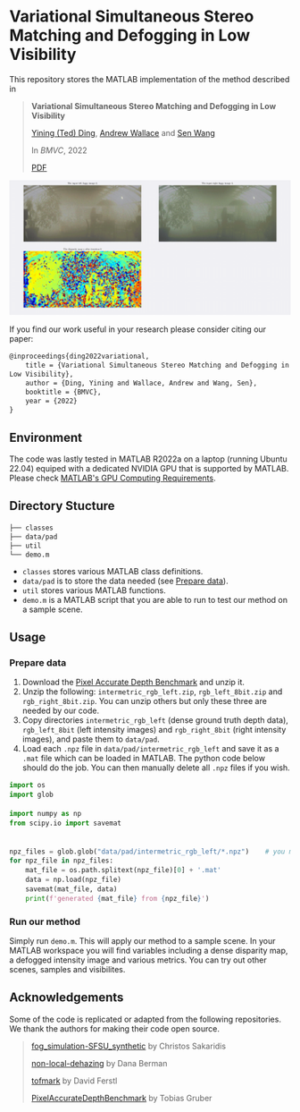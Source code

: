 # Variational Simultaneous Stereo Matching and Defogging in Low Visibility
This repository stores the MATLAB implementation of the method described in
> **Variational Simultaneous Stereo Matching and Defogging in Low Visibility**
>
> [Yining (Ted) Ding](https://www.edinburgh-robotics.org/students/ted-ding), 
> [Andrew Wallace](https://home.eps.hw.ac.uk//~ceeamw/andy.html) and 
> [Sen Wang](https://www.imperial.ac.uk/people/sen.wang)
>
> In *BMVC*, 2022
> 
> [PDF](https://bmvc2022.mpi-inf.mpg.de/0394.pdf)

![](assets/teaser.gif)

If you find our work useful in your research please consider citing our paper:
```
@inproceedings{ding2022variational,
    title = {Variational Simultaneous Stereo Matching and Defogging in Low Visibility},
    author = {Ding, Yining and Wallace, Andrew and Wang, Sen},
    booktitle = {BMVC},
    year = {2022}
}
```

## Environment
The code was lastly tested in MATLAB R2022a on a laptop (running Ubuntu 22.04) equiped with a dedicated NVIDIA GPU that is supported by MATLAB.
Please check [MATLAB's GPU Computing Requirements](https://uk.mathworks.com/help/parallel-computing/gpu-computing-requirements.html).

## Directory Stucture
```
├── classes
├── data/pad
├── util
└── demo.m
```
- `classes` stores various MATLAB class definitions.
- `data/pad` is to store the data needed (see [Prepare data](#prepare-data)).
- `util` stores various MATLAB functions.
- `demo.m` is a MATLAB script that you are able to run to test our method on a sample scene.

## Usage
### Prepare data
1. Download the [Pixel Accurate Depth Benchmark](https://www.uni-ulm.de/en/in/driveu/projects/dense-datasets#c811604) and unzip it.
2. Unzip the following: `intermetric_rgb_left.zip`, `rgb_left_8bit.zip` and `rgb_right_8bit.zip`. You can unzip others but only these three are needed by our code.
3. Copy directories `intermetric_rgb_left` (dense ground truth depth data), `rgb_left_8bit` (left intensity images) and `rgb_right_8bit` (right intensity images), and paste them to `data/pad`.
4. Load each `.npz` file in `data/pad/intermetric_rgb_left` and save it as a `.mat` file which can be loaded in MATLAB. The python code below should do the job. You can then manually delete all `.npz` files if you wish.
```python
import os
import glob

import numpy as np
from scipy.io import savemat


npz_files = glob.glob("data/pad/intermetric_rgb_left/*.npz")    # you may need to adjust this path
for npz_file in npz_files:
    mat_file = os.path.splitext(npz_file)[0] + '.mat'
    data = np.load(npz_file)
    savemat(mat_file, data)
    print(f'generated {mat_file} from {npz_file}')
```

### Run our method
Simply run `demo.m`. 
This will apply our method to a sample scene.
In your MATLAB workspace you will find variables including a dense disparity map, a defogged intensity image and various metrics.
You can try out other scenes, samples and visibilites.

## Acknowledgements
Some of the code is replicated or adapted from the following repositories.
We thank the authors for making their code open source.
> [fog_simulation-SFSU_synthetic](https://github.com/sakaridis/fog_simulation-SFSU_synthetic) by Christos Sakaridis
> 
> [non-local-dehazing](https://github.com/danaberman/non-local-dehazing) by Dana Berman
>
> [tofmark](https://github.com/RobVisLab/tofmark) by David Ferstl
> 
> [PixelAccurateDepthBenchmark](PixelAccurateDepthBenchmark) by Tobias Gruber